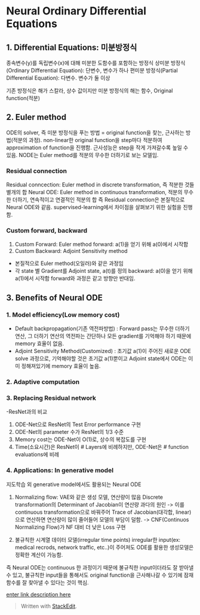 ﻿# Neural Ordinary Differential Equations

## 1. Differential Equations: 미분방정식
종속변수(y)를 독립변수(x)에 대해 미분한 도함수를 포함하는 방정식
상미분 방정식(Ordinary Differential Equation): 단변수, 변수가 하나 
편미분 방정식(Partial Differential Equation): 다변수. 변수가 둘 이상

기존 방정식은 해가 스칼라, 상수 값이지만 미분 방정식의 해는 함수, Original function(적분)

## 2. Euler method
ODE의 solver, 즉 미분 방정식을 푸는 방법 = original function을 찾는, 근사하는 방법(적분의 과정).
non-linear한 original function을 step마다 적분하여 approximation of function을 진행함. 근사성능은 step을 작게 가져갈수록 높일 수 있음.
NODE는 Euler method를 적분의 무수한 더하기로 보는 모델임.

### Residual connection
Residual conncection: Euler method in discrete transformation, 즉 적분한 것들 별개의 합
Neural ODE: Euler method in continuous transformation, 적분의 무수한 더하기, 연속적이고 연결적인 적분의 합
즉 Residual connection은 본질적으로 Neural ODE와 같음.
supervised-learning에서 차이점을 살펴보기 위한 실험을 진행함.

### Custom forward, backward
1. Custom Forward: Euler method
forward: a(1)을 얻기 위해 a(0)에서 시작함
2. Custom Backward: Adjoint Sensitivity method
- 본질적으로 Euler method(오일러)와 같은 과정임
- 각 state 별 Gradient를 Adjoint state, a(t)를 정의
backward: a(0)을 얻기 위해 a(1)에서 시작함
forward와 과정은 같고 방향만 반대임.

## 3. Benefits of Neural ODE

### 1. Model efficiency(Low memory cost)
- Default backpropagation(기존 역전파방법)
: Forward pass는 무수한 더하기 연산, 그 더하기 연산의 역전파는 간단하나 모든 gradient를 기억해야 하기 때문에 memory 효율이 없음.
- Adjoint Sensitivity Method(Customized)
: 초기값 a(1)이 주어진 새로운 ODE solve 과정으로, 기억해야할 것은 초기값 a(1)뿐이고 Adjoint state에서 ODE는 이미 정해져있기에 memory 효율이 높음.

### 2. Adaptive computation

### 3. Replacing Residual network
-ResNet과의 비교
1. ODE-Net으로 ResNet의 Test Error performance 구현
2. ODE-Net의 parameter 수가 ResNet의 1/3 수준
3. Memory cost는 ODE-Net이 O(1)로, 상수의 복잡도를 구현
4. Time(소요시간)은 ResNet이 # Layers에 비례하지만, ODE-Net은 # function evaluations에 비례

### 4. Applications: In generative model
지도학습 외 generative model에서도 활용되는 Neural ODE

1. Normalizing flow: VAE와 같은 생성 모델, 연산량이 많음
Discrete transformation의 Determinant of Jacobian이 연산량 과다의 원인 -> 이를 continuous transformation으로 바꿔주어 Trace of Jacobian(대각합, linear)으로 연산하면 연산량이 많이 줄어들어 모델의 부담이 덜함.
-> CNF(Continuos Normalizing Flow)가 NF 대비 더 낮은 Loss 구현

2. 불규칙한 시계열 데이터 모델(irregular time points)
irregular한 input(ex: medical recrods, network traffic, etc..)이 주어져도 ODE를 활용한 생성모델은 정확한 계산이 가능함.

즉 Neural ODE는 continuous 한 과정이기 때문에 불규칙한 input이더라도 잘 받아낼 수 있고, 불규칙한 input들을 통해서도 original function을 근사해나갈 수 있기에 잠재함수를 잘 찾아낼 수 있다는 것이 핵심.

[enter link description here](https://www.youtube.com/watch?v=UegW1cIRee4)
> Written with [StackEdit](https://stackedit.io/).
